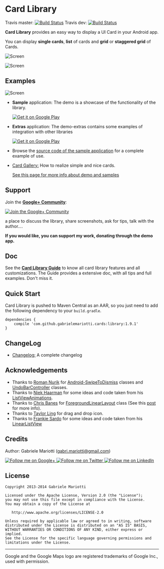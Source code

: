 # Card Library
Travis master: [![Build Status](https://travis-ci.org/gabrielemariotti/cardslib.svg?branch=master)](https://travis-ci.org/gabrielemariotti/cardslib)
Travis dev: [![Build Status](https://travis-ci.org/gabrielemariotti/cardslib.svg?branch=dev)](https://travis-ci.org/gabrielemariotti/cardslib)


**Card Library** provides an easy way to display a UI Card in your Android app.

You can display **single cards**, **list** of cards and **grid** or **staggered grid** of Cards.

![Screen](/demo/images/screen.png)

![Screen](/demo/images/screen3.png)


## Examples


![Screen](/demo/images/demo_gplay.png)

* **Sample** application: The demo is a showcase of the functionality of the library.

	 [![Get it on Google Play](http://www.android.com/images/brand/get_it_on_play_logo_small.png)](https://play.google.com/store/apps/details?id=it.gmariotti.cardslib.demo)
	 
* **Extras** application: The demo-extras contains some examples of integration with other libraries
	
	[![Get it on Google Play](http://www.android.com/images/brand/get_it_on_play_logo_small.png)](https://play.google.com/store/apps/details?id=it.gmariotti.cardslib.demo.extras)


* Browse the [source code of the sample application](/demo) for a complete example of use.

* [Card Gallery:](/doc/EXAMPLE.md) How to realize simple and nice cards.

  [See this page for more info about demo and samples](/demo/README.md)
  
## Support
Join the [**Google+ Community**](https://plus.google.com/u/0/communities/111800040690738372803): 

[![Join the Google+ Community](/demo/images/g+64.png)](https://plus.google.com/u/0/communities/111800040690738372803)
	
a place to discuss the library, share screenshots, ask for tips, talk with the author....﻿

**If you would like, you can support my work, donating through the demo app.**


## Doc

See the **[Card Library Guide](/doc/GUIDE.md)** to know all card library features and all customizations.
The Guide provides a extensive doc, with all tips and full examples. Don't miss it.


## Quick Start

Card Library is pushed to Maven Central as an AAR, so you just need to add the following dependency to your `build.gradle`.

    dependencies {
        compile 'com.github.gabrielemariotti.cards:library:1.9.1'
    }


## ChangeLog

* [Changelog:](CHANGELOG.md) A complete changelog


Acknowledgements
--------------------

* Thanks to [Roman Nurik][1] for [Android-SwipeToDismiss][2] classes and [UndoBarController][3] classes.
* Thanks to [Niek Haarman][4] for some ideas and code taken from his [ListViewAnimations][5].
* Thanks to [Chris Banes][6] for [ForegroundLinearLayout][7] class (See this [post][8] for more info).
* Thanks to [Taylor Ling][9] for drag and drop icon.
* Thanks to [Frankie Sardo][10] for some ideas and code taken from his [LinearListView][11]


Credits
-------

Author: Gabriele Mariotti (gabri.mariotti@gmail.com)

<a href="https://plus.google.com/u/0/114432517923423045208">
  <img alt="Follow me on Google+"
       src="https://github.com/gabrielemariotti/cardslib/raw/master/demo/images/g+64.png" />
</a>
<a href="https://twitter.com/GabMarioPower">
  <img alt="Follow me on Twitter"
       src="https://github.com/gabrielemariotti/cardslib/raw/master/demo/images/twitter64.png" />
</a>
<a href="http://it.linkedin.com/in/gabrielemariotti">
  <img alt="Follow me on LinkedIn"
       src="https://github.com/gabrielemariotti/cardslib/raw/master/demo/images/linkedin.png" />
</a>

License
-------

    Copyright 2013-2014 Gabriele Mariotti

    Licensed under the Apache License, Version 2.0 (the "License");
    you may not use this file except in compliance with the License.
    You may obtain a copy of the License at

       http://www.apache.org/licenses/LICENSE-2.0

    Unless required by applicable law or agreed to in writing, software
    distributed under the License is distributed on an "AS IS" BASIS,
    WITHOUT WARRANTIES OR CONDITIONS OF ANY KIND, either express or implied.
    See the License for the specific language governing permissions and
    limitations under the License.


---


Google and the Google Maps logo are registered trademarks of Google Inc., used with permission.

 [1]: https://plus.google.com/u/0/+RomanNurik/about
 [2]: https://github.com/romannurik/Android-SwipeToDismiss
 [3]: https://code.google.com/p/romannurik-code/source/browse/#git%2Fmisc%2Fundobar
 [4]: https://plus.google.com/+NiekHaarman
 [5]: https://github.com/nhaarman/ListViewAnimations
 [6]: https://plus.google.com/+ChrisBanes
 [7]: https://gist.github.com/chrisbanes/9091754
 [8]: https://plus.google.com/+AndroidDevelopers/posts/aHPVDtr6mcp
 [9]: https://plus.google.com/+TaylorLing
 [10]: https://plus.google.com/+FrankieSardo
 [11]: https://github.com/frankiesardo/LinearListView